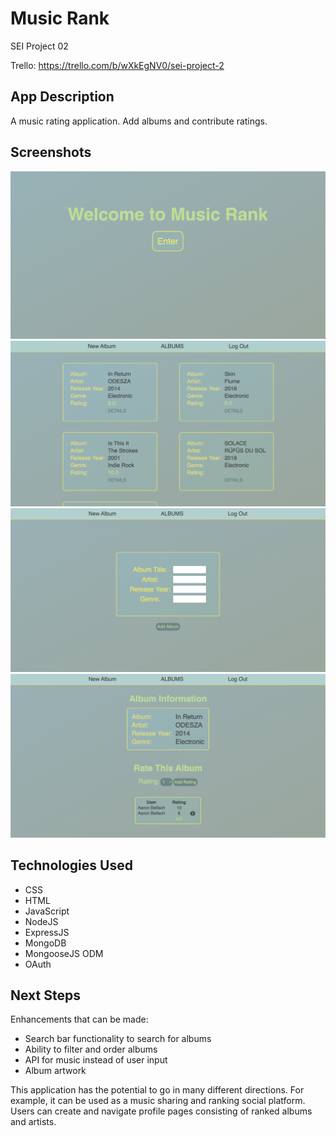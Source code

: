 # Music Rank
SEI Project 02

Trello: https://trello.com/b/wXkEgNV0/sei-project-2
## App Description
A music rating application. Add albums and contribute ratings.

## Screenshots
![Front Page](public/images/Music_Rank_Main.png)
![Main Page](public/images/Music_Rank_Home.png)
![New Page](public/images/Music_Rank_New.png)
![Details Page](public/images/Music_Rank_Details.png)

## Technologies Used
* CSS
* HTML
* JavaScript
* NodeJS
* ExpressJS
* MongoDB
* MongooseJS ODM
* OAuth

## Next Steps

Enhancements that can be made:
* Search bar functionality to search for albums
* Ability to filter and order albums 
* API for music instead of user input
* Album artwork

This application has the potential to go in many different directions. For example, it can be used as a music sharing and ranking social platform. Users can create and navigate profile pages consisting of  ranked albums and artists. 